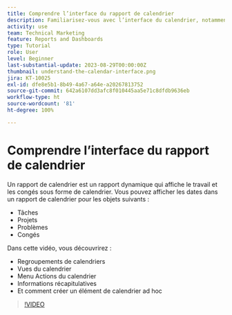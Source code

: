 ```yaml
---
title: Comprendre l’interface du rapport de calendrier
description: Familiarisez-vous avec l’interface du calendrier, notamment les regroupements, les vues et les actions de calendriers.
activity: use
team: Technical Marketing
feature: Reports and Dashboards
type: Tutorial
role: User
level: Beginner
last-substantial-update: 2023-08-29T00:00:00Z
thumbnail: understand-the-calendar-interface.png
jira: KT-10025
exl-id: dfe8e5b1-8b49-4a67-a64e-a20267813752
source-git-commit: 642a6107dd3afc8f010445aa5e71c8dfdb9636eb
workflow-type: ht
source-wordcount: '81'
ht-degree: 100%

---
```


# Comprendre l’interface du rapport de calendrier

Un rapport de calendrier est un rapport dynamique qui affiche le travail et les congés sous forme de calendrier. Vous pouvez afficher les dates dans un rapport de calendrier pour les objets suivants :

* Tâches
* Projets
* Problèmes
* Congés

Dans cette vidéo, vous découvrirez :

* Regroupements de calendriers
* Vues du calendrier
* Menu Actions du calendrier
* Informations récapitulatives
* Et comment créer un élément de calendrier ad hoc

>[!VIDEO](https://video.tv.adobe.com/v/3423318/?quality=12&learn=on)
